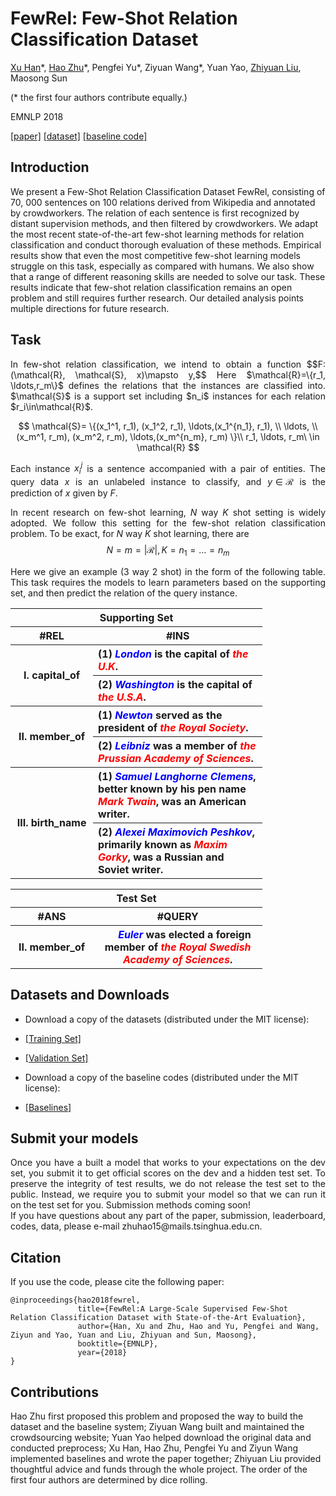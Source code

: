 <script type="text/javascript" charset="utf-8" src="https://cdn.mathjax.org/mathjax/latest/MathJax.js?config=TeX-AMS-MML_HTMLorMML"></script>

<script type="text/javascript" charset="utf-8" src="https://vincenttam.github.io/javascripts/MathJaxLocal.js">
</script>


# FewRel: Few-Shot Relation Classification Dataset

[Xu Han](https://thucsthanxu13.github.io)\*, [Hao Zhu](http://zhuhao.me)\*, Pengfei Yu\*, Ziyuan Wang\*, Yuan Yao, [Zhiyuan Liu](http://nlp.csai.tsinghua.edu.cn/~lzy/), Maosong Sun

 (* the first four authors contribute equally.)

EMNLP 2018 

[[paper]](https://github.com/thunlp/FewRel/blob/master/paper/fewrel.pdf) [[dataset]](#datasets) [[baseline code]](#baseline)


## Introduction

We present a Few-Shot Relation Classification Dataset FewRel, consisting of 70, 000 sentences on 100 relations derived from Wikipedia and annotated by crowdworkers. The relation of each sentence is first recognized by distant supervision methods, and then filtered by crowdworkers. We adapt the most recent state-of-the-art few-shot learning methods for relation classification and conduct thorough evaluation of these methods. Empirical results show that even the most competitive few-shot learning models struggle on this task, especially as compared with humans. We also show that a range of different reasoning skills are needed to solve our task. These results indicate that few-shot relation classification remains an open problem and still requires further research. Our detailed analysis points multiple directions for future research.



## Task
<div style="width:100%;text-align:justify;"> 
In few-shot relation classification, we intend to obtain a function $$F:(\mathcal{R}, \mathcal{S}, x)\mapsto y,$$ 
Here $\mathcal{R}=\{r_1, \ldots,r_m\}$ defines the relations that the instances are classified into. 
$\mathcal{S}$ is a support set including $n_i$ instances for each relation $r_i\in\mathcal{R}$.

$$
\mathcal{S}= \{(x_1^1, r_1), (x_1^2, r_1), \ldots,(x_1^{n_1}, r_1), \\
\ldots, \\
(x_m^1, r_m), (x_m^2, r_m), \ldots,(x_m^{n_m}, r_m) \}\\
r_1, \ldots, r_m\ \in \mathcal{R} 
$$

Each instance $x_i^j$ is a sentence accompanied with a pair of entities. The query data $x$ is an unlabeled instance to classify, and $y\in\mathcal{R}$ is the prediction of $x$ given by $F$.

In recent research on few-shot learning, $N$ way $K$ shot setting is widely adopted. We follow this setting for the few-shot relation classification problem. To be exact, for $N$ way $K$ shot learning, there are 
$$
N=m=|\mathcal{R}|, K=n_1=\ldots=n_m
$$

Here we give an example (3 way 2 shot) in the form of the following table. This task requires the models to learn parameters based on the supporting set, and then predict the relation of the query instance.
</div>

<table style="width:80%;">
        <tr>
            <th colspan ="2" style="text-align:center;">Supporting Set</th>
        </tr>
		<tr >
            <th style="text-align:center;width:10%">#REL</th>
            <th style="text-align:center;width:40%">#INS</th>
        </tr>
        <tr>
            <th rowspan="2" style="text-align:center;vertical-align:middle;">I. capital_of</th>
            <th align="left"> (1) <font style="color:blue;font-weight:bold;font-style:italic;">London</font> is the capital of <font style="color:red;font-weight:bold;font-style:italic;">the U.K</font>. </th>
        </tr>
        <tr>
            <th align="left"> (2) <font style="color:blue;font-weight:bold;font-style:italic;">Washington</font> is the capital of <font style="color:red;font-weight:bold;font-style:italic;">the U.S.A</font>. </th>
        </tr>
        <tr align="left">
            <th rowspan="2" style="text-align:center;vertical-align:middle;"> II. member_of</th>
            <th> (1) <font style="color:blue;font-weight:bold;font-style:italic;">Newton</font> served as the president of <font style="color:red;font-weight:bold;font-style:italic;">the Royal Society</font>. </th>
        </tr>
        <tr align="left">
            <th> (2) <font style="color:blue;font-weight:bold;font-style:italic;">Leibniz</font> was a member of <font style="color:red;font-weight:bold;font-style:italic;">the Prussian Academy of Sciences</font>. </th>
        </tr>
        <tr align="left">
            <th rowspan="2" style="text-align:center;vertical-align:middle;"> III. birth_name</th>
            <th>  (1) <font style="color:blue;font-weight:bold;font-style:italic;">Samuel Langhorne Clemens</font>, better known by his pen name <font style="color:red;font-weight:bold;font-style:italic;">Mark Twain</font>, was an American writer. </th>
        </tr>
        <tr align="left">
                    <th> (2) <font style="color:blue;font-weight:bold;font-style:italic;">Alexei Maximovich Peshkov</font>, primarily known as <font style="color:red;font-weight:bold;font-style:italic;">Maxim Gorky</font>, was a Russian and Soviet writer. </th>            
        </tr>                
    </table>
    
<table  style="width:80%">
        <tr>
            <th colspan ="2" style="text-align:center;">Test Set</th>
        </tr>
        <tr>
            <th style="text-align:center;width:10%"> #ANS</th>
            <th style="text-align:center;width:40%"> #QUERY</th>
        </tr>
        <tr>
            <th style="text-align:center;vertical-align:middle;"> II. member_of</th>
            <th> &nbsp;&nbsp;&nbsp;&nbsp; <font style="color:blue;font-weight:bold;font-style:italic;">Euler</font> was elected a foreign member of <font style="color:red;font-weight:bold;font-style:italic;">the Royal Swedish Academy of Sciences</font>.
            </th>
        </tr>
</table>


## Datasets and Downloads


*	Download a copy of the datasets (distributed under the MIT license):


*	<a href="https://github.com/thunlp/FewRel/tree/master/data">[Training Set]</a>

*	<a href="https://github.com/thunlp/FewRel/tree/master/data">[Validation Set]</a>


*	Download a copy of the baseline codes (distributed under the MIT license):


*	<a href="https://github.com/thunlp/FewRel/tree/master/baseline">[Baselines]</a>


## Submit your models


<div style="width:100%;text-align:justify;"> 
Once you have a built a model that works to your expectations on the dev set, you submit it to get official scores on the dev and a hidden test set. To preserve the integrity of test results, we do not release the test set to the public. Instead, we require you to submit your model so that we can run it on the test set for you. Submission methods coming soon!
</div>







<div style="width:100%;text-align:justify;"> 
If you have questions about any part of the paper, submission, leaderboard, codes, data, please e-mail zhuhao15@mails.tsinghua.edu.cn.
</div>


## Citation


If you use the code, please cite the following paper:

<pre style="width:100%;"><code class="prettyprint lang- prettyprinted" style=""><span class="lit">@inproceedings</span><span class="pun">{</span><span class="pln">hao2018fewrel</span><span class="pun">,</span><span class="pln">
               title</span><span class="pun">={</span><span class="typ">FewRel</span><span class="pun">:</span><span class="pln">A </span><span class="typ">Large</span><span class="pun">-</span><span class="typ">Scale</span><span class="pln"> </span><span class="typ">Supervised</span><span class="pln"> </span><span class="typ">Few</span><span class="pun">-</span><span class="pln">Shot </span><span class="typ">Relation</span><span class="pln"> </span><span class="typ">Classification</span><span class="pln"> </span><span class="typ">Dataset</span><span class="pln"> </span><span class="kwd">with</span><span class="pln"> </span><span class="typ">State</span><span class="pun">-</span><span class="pln">of</span><span class="pun">-</span><span class="pln">the</span><span class="pun">-</span><span class="typ">Art</span><span class="pln"> </span><span class="typ">Evaluation</span><span class="pun">},</span><span class="pln">
               author</span><span class="pun">={</span><span class="typ">Han</span><span class="pun">,</span><span class="pln"> </span><span class="typ">Xu</span><span class="pln"> </span><span class="kwd">and</span><span class="pln"> </span><span class="typ">Zhu</span><span class="pun">,</span><span class="pln"> </span><span class="typ">Hao</span><span class="pln"> </span><span class="kwd">and</span><span class="pln"> </span><span class="typ">Yu</span><span class="pun">,</span><span class="pln"> </span><span class="typ">Pengfei</span><span class="pln"> </span><span class="kwd">and</span><span class="pln"> </span><span class="typ">Wang</span><span class="pun">,</span><span class="pln"> </span><span class="typ">Ziyun</span><span class="pln"> </span><span class="kwd">and</span><span class="pln"> </span><span class="typ">Yao</span><span class="pun">,</span><span class="pln"> </span><span class="typ">Yuan</span><span class="pln"> </span><span class="kwd">and</span><span class="pln"> </span><span class="typ">Liu</span><span class="pun">,</span><span class="pln"> </span><span class="typ">Zhiyuan</span><span class="pln"> </span><span class="kwd">and</span><span class="pln"> </span><span class="typ">Sun</span><span class="pun">,</span><span class="pln"> </span><span class="typ">Maosong</span><span class="pun">},</span><span class="pln">
               booktitle</span><span class="pun">={</span><span class="pln">EMNLP</span><span class="pun">},</span><span class="pln">
               year</span><span class="pun">={</span><span class="lit">2018</span><span class="pun">}</span><span class="pln">
</span><span class="pun">}</span></code></pre>



## Contributions

Hao Zhu first proposed this problem and proposed the way to build the dataset and the baseline system; Ziyuan Wang built and maintained the crowdsourcing website; Yuan Yao helped download the original data and conducted preprocess; 
Xu Han, Hao Zhu, Pengfei Yu and Ziyun Wang implemented baselines and wrote the paper together; Zhiyuan Liu provided thoughtful advice and funds through the whole project. The order of the first four authors are determined by dice rolling. 




